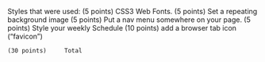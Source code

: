 Styles that were used:
	(5 points)		CSS3 Web Fonts.
	(5 points)		Set a repeating background image
	(5 points)		Put a nav menu somewhere on your page.
	(5 points)		Style your weekly Schedule
	(10 points)		add a browser tab icon (“favicon”)

	(30 points)		Total
